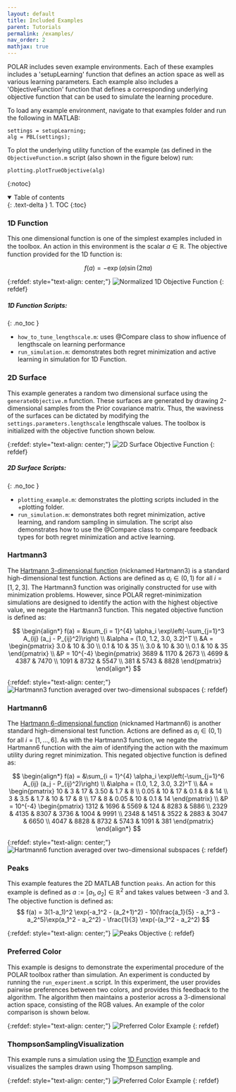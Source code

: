 ```yaml
---
layout: default
title: Included Examples
parent: Tutorials
permalink: /examples/
nav_order: 2
mathjax: true
---
```


POLAR includes seven example environments. Each of these examples includes a 'setupLearning' function that defines an action space as well as various learning parameters. Each example also includes a 'ObjectiveFunction' function that defines a corresponding underlying objective function that can be used to simulate the learning procedure. 

To load any example environment, navigate to that examples folder and run the following in MATLAB:
```
settings = setupLearning;
alg = PBL(settings);
```
To plot the underlying utility function of the example (as defined in the `ObjectiveFunction.m` script (also shown in the figure below) run:
```
plotting.plotTrueObjective(alg)
```

{:notoc}

<details open markdown="block">
  <summary>
    Table of contents
  </summary>
  {: .text-delta }
1. TOC
{:toc}
</details>

### 1D Function
This one dimensional function is one of the simplest examples included in the toolbox. An action in this environment is the scalar $a \in \mathbb{R}$. The objective function provided for the 1D function is:

$$ f(a) = -\exp(a)\sin(2 \pi a) $$

{:refdef: style="text-align: center;"}
![Normalized 1D Objective Function](../assets/images/1D-function-objective.png)
{: refdef}


##### 1D Function Scripts:
{: .no_toc }
- `how_to_tune_lengthscale.m`: uses @Compare class to show influence of lengthscale on learning performance
- `run_simulation.m`: demonstrates both regret minimization and active learning in simulation for 1D Function.

### 2D Surface
This example generates a random two dimensional surface using the `generateObjective.m` function. These surfaces are generated by drawing 2-dimensional samples from the Prior covariance matrix. Thus, the waviness of the surfaces can be dictated by modifying the `settings.parameters.lengthscale` lengthscale values. The toolbox is initialized with the objective function shown below.

{:refdef: style="text-align: center;"}
![2D Surface Objective Function](../assets/images/2D-objective.png)
{: refdef}


##### 2D Surface Scripts:
{: .no_toc }

- `plotting_example.m`: demonstrates the plotting scripts included in the +plotting folder.
- `run_simulation.m`: demonstrates both regret minimization, active learning, and random sampling in simulation. The script also demonstrates how to use the @Compare class to compare feedback types for both regret minimization and active learning.

### Hartmann3
The [Hartmann 3-dimensional function](https://www.sfu.ca/~ssurjano/hart3.html) (nicknamed Hartmann3) is a standard high-dimensional test function. Actions are defined as $a_i \in (0,1)$ for all $i = [1,2,3]$.  The Hartmann3 function was originally constructed for use with minimization problems. However, since POLAR regret-minimization simulations are designed to identify the action with the highest objective value, we negate the Hartmann3 function. This negated objective function is defined as:

$$
\begin{align*}
f(a) = &\sum_{i = 1}^{4} \alpha_i \exp\left(-\sum_{j=1}^3 A_{ij} (a_j - P_{ij}^2)\right) \\
&\alpha = (1.0, 1.2, 3.0, 3.2)^T \\
&A = \begin{pmatrix} 3.0 & 10 & 30 \\ 0.1 & 10 & 35 \\ 3.0 & 10 & 30 \\ 0.1 & 10 & 35 \end{pmatrix} \\
&P = 10^{-4} \begin{pmatrix} 3689 & 1170 & 2673 \\ 4699 & 4387 & 7470 \\ 1091 & 8732 & 5547 \\ 381 & 5743 & 8828 \end{pmatrix}
\end{align*} 
$$

{:refdef: style="text-align: center;"}
![Hartmann3 function averaged over two-dimensional subspaces](../assets/images/hartmann3-objective.png)
{: refdef}

### Hartmann6
The [Hartmann 6-dimensional function](https://www.sfu.ca/~ssurjano/hart6.html) (nicknamed Hartmann6) is another standard high-dimensional test function. Actions are defined as $a_i \in (0,1)$ for all $i = [1,\dots,6]$.  As with the Hartmann3 function, we negate the Hartmann6 function with the aim of identifying the action with the maximum utility during regret minimization. This negated objective function is defined as:

$$
\begin{align*}
f(a) = &\sum_{i = 1}^{4} \alpha_i \exp\left(-\sum_{j=1}^6 A_{ij} (a_j - P_{ij}^2)\right) \\
&\alpha = (1.0, 1.2, 3.0, 3.2)^T \\
&A = \begin{pmatrix} 10 & 3 & 17 & 3.50 & 1.7 & 8 \\ 0.05 & 10 & 17 & 0.1 & 8 & 14 \\ 3 & 3.5 & 1.7 & 10 & 17 & 8 \\ 17 & 8 & 0.05 & 10 & 0.1 & 14 \end{pmatrix} \\
&P = 10^{-4} \begin{pmatrix} 1312 & 1696 & 5569 & 124 & 8283 & 5886 \\
    2329 & 4135 & 8307 & 3736 & 1004 & 9991 \\
    2348 & 1451 & 3522 & 2883 & 3047 & 6650 \\
    4047 & 8828 & 8732 & 5743 & 1091 & 381 \end{pmatrix}
\end{align*} 
$$

{:refdef: style="text-align: center;"}
![Hartmann6 function averaged over two-dimensional subspaces](../assets/images/hartmann6-objective.png)
{: refdef} 

### Peaks
This example features the 2D MATLAB function `peaks`. An action for this example is defined as $a := [a_1, a_2] \in \mathbb{R}^2$ and takes values between -3 and 3. The objective function is defined as:
$$ f(a) = 3(1-a_1)^2 \exp(-a_1^2 - (a_2+1)^2) - 10(\frac{a_1}{5} - a_1^3 - a_2^5)\exp(a_1^2 - a_2^2) - \frac{1}{3} \exp(-(a_1^2 - a_2^2) $$

{:refdef: style="text-align: center;"}
![Peaks Objective](../assets/images/peaks-objective.png)
{: refdef} 


### Preferred Color
This example is designs to demonstrate the experimental procedure of the POLAR toolbox rather than simulation. An experiment is conducted by running the `run_experiment.m` script. In this experiment, the user provides pairwise preferences between two colors, and provides this feedback to the algorithm. The algorithm then maintains a posterior across a 3-dimensional action space, consisting of the RGB values. An example of the color comparison is shown below.

{:refdef: style="text-align: center;"}
![Preferred Color Example](../assets/images/PreferredColor-example.png)
{: refdef} 

### ThompsonSamplingVisualization
This example runs a simulation using the [1D Function]() example and visualizes the samples drawn using Thompson sampling.

{:refdef: style="text-align: center;"}
![Preferred Color Example](../assets/images/ThompsonSampling2.gif)
{: refdef} 